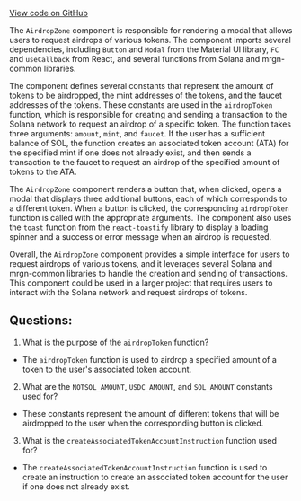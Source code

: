 [View code on GitHub](https://github.com/mrgnlabs/mrgn-ts/apps/marginfi-v2-ui/src/components/Navbar/AirdropZone.tsx)

The `AirdropZone` component is responsible for rendering a modal that allows users to request airdrops of various tokens. The component imports several dependencies, including `Button` and `Modal` from the Material UI library, `FC` and `useCallback` from React, and several functions from Solana and mrgn-common libraries.

The component defines several constants that represent the amount of tokens to be airdropped, the mint addresses of the tokens, and the faucet addresses of the tokens. These constants are used in the `airdropToken` function, which is responsible for creating and sending a transaction to the Solana network to request an airdrop of a specific token. The function takes three arguments: `amount`, `mint`, and `faucet`. If the user has a sufficient balance of SOL, the function creates an associated token account (ATA) for the specified mint if one does not already exist, and then sends a transaction to the faucet to request an airdrop of the specified amount of tokens to the ATA.

The `AirdropZone` component renders a button that, when clicked, opens a modal that displays three additional buttons, each of which corresponds to a different token. When a button is clicked, the corresponding `airdropToken` function is called with the appropriate arguments. The component also uses the `toast` function from the `react-toastify` library to display a loading spinner and a success or error message when an airdrop is requested.

Overall, the `AirdropZone` component provides a simple interface for users to request airdrops of various tokens, and it leverages several Solana and mrgn-common libraries to handle the creation and sending of transactions. This component could be used in a larger project that requires users to interact with the Solana network and request airdrops of tokens.

## Questions:

1.  What is the purpose of the `airdropToken` function?

- The `airdropToken` function is used to airdrop a specified amount of a token to the user's associated token account.

2. What are the `NOTSOL_AMOUNT`, `USDC_AMOUNT`, and `SOL_AMOUNT` constants used for?

- These constants represent the amount of different tokens that will be airdropped to the user when the corresponding button is clicked.

3. What is the `createAssociatedTokenAccountInstruction` function used for?

- The `createAssociatedTokenAccountInstruction` function is used to create an instruction to create an associated token account for the user if one does not already exist.

